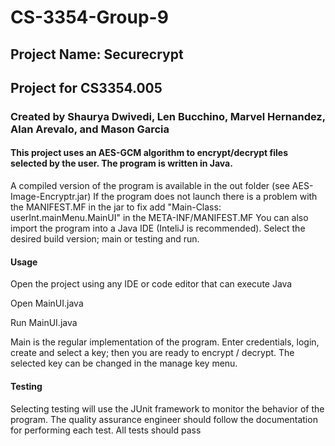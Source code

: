 # CS-3354-Group-9

## Project Name: Securecrypt

## Project for CS3354.005

### Created by Shaurya Dwivedi, Len Bucchino, Marvel Hernandez, Alan Arevalo, and Mason Garcia

#### This project uses an AES-GCM algorithm to encrypt/decrypt files selected by the user. The program is written in Java.

A compiled version of the program is available in the out folder (see AES-Image-Encryptr.jar)
If the program does not launch there is a problem with the MANIFEST.MF in the jar
to fix add "Main-Class: userInt.mainMenu.MainUI" in the META-INF/MANIFEST.MF
You can also import the program into a Java IDE (InteliJ is recommended). Select the desired build version;
main or testing and run.

#### Usage

Open the project using any IDE or code editor that can execute Java

Open MainUI.java

Run MainUI.java

Main is the regular implementation of the program. Enter credentials, login, create and select a key; then you are ready to encrypt / decrypt. The selected key can be changed in the manage key menu. 

#### Testing
Selecting testing will use the JUnit framework to monitor the behavior of the program.
The quality assurance engineer should follow the documentation for performing each test.
All tests should pass
